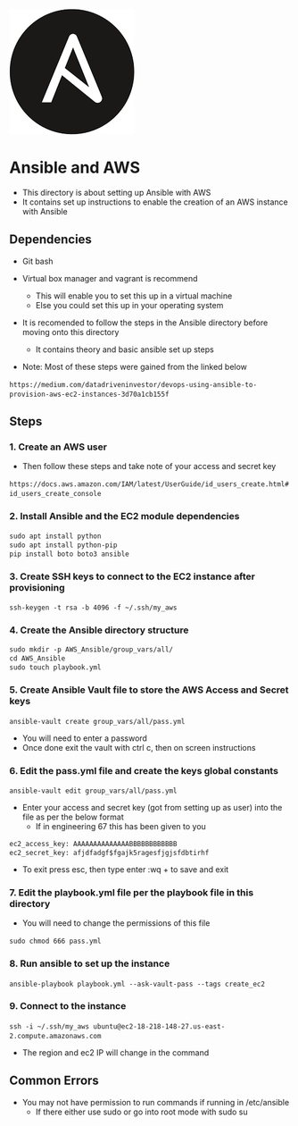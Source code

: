 
![logo](images/ansible_logo.png)

# Ansible and AWS

- This directory is about setting up Ansible with AWS
- It contains set up instructions to enable the creation of an AWS instance with Ansible

## Dependencies

- Git bash
- Virtual box manager and vagrant is recommend
	- This will enable you to set this up in a virtual machine
	- Else you could set this up in your operating system

- It is recomended to follow the steps in the Ansible directory before moving onto this directory
	- It contains theory and basic ansible set up steps

- Note: Most of these steps were gained from the linked below

```https://medium.com/datadriveninvestor/devops-using-ansible-to-provision-aws-ec2-instances-3d70a1cb155f```

## Steps

### 1. Create an AWS user

- Then follow these steps and take note of your access and secret key

```https://docs.aws.amazon.com/IAM/latest/UserGuide/id_users_create.html#id_users_create_console```

### 2. Install Ansible and the EC2 module dependencies

```
sudo apt install python
sudo apt install python-pip
pip install boto boto3 ansible
```

### 3. Create SSH keys to connect to the EC2 instance after provisioning

```ssh-keygen -t rsa -b 4096 -f ~/.ssh/my_aws```

### 4. Create the Ansible directory structure

```
sudo mkdir -p AWS_Ansible/group_vars/all/
cd AWS_Ansible
sudo touch playbook.yml
```

### 5. Create Ansible Vault file to store the AWS Access and Secret keys

```ansible-vault create group_vars/all/pass.yml```

- You will need to enter a password
- Once done exit the vault with ctrl c, then on screen instructions

### 6. Edit the pass.yml file and create the keys global constants

```ansible-vault edit group_vars/all/pass.yml```

- Enter your access and secret key (got from setting up as user) into the file as per the below format
	- If in engineering 67 this has been given to you

```
ec2_access_key: AAAAAAAAAAAAAABBBBBBBBBBBB                                      
ec2_secret_key: afjdfadgf$fgajk5ragesfjgjsfdbtirhf
```

- To exit press esc, then type enter :wq + <Enter> to save and exit

### 7. Edit the playbook.yml file per the playbook file in this directory

- You will need to change the permissions of this file

```sudo chmod 666 pass.yml```

### 8. Run ansible to set up the instance

```ansible-playbook playbook.yml --ask-vault-pass --tags create_ec2```

### 9. Connect to the instance

```ssh -i ~/.ssh/my_aws ubuntu@ec2-18-218-148-27.us-east-2.compute.amazonaws.com```

- The region and ec2 IP will change in the command


## Common Errors

- You may not have permission to run commands if running in /etc/ansible
	- If there either use sudo or go into root mode with sudo su
